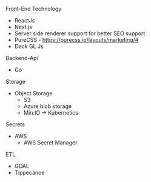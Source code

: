 Front-End Technology
- ReactJs
- Next.js
- Server side renderer support for better SEO support
- PureCSS - https://purecss.io/layouts/marketing/#
- Deck GL Js

Backend-Api
- Go

Storage
- Object Storage
  - S3
  - Azure blob storage
  - Min.IO -> Kubernetics

Secrets
- AWS
  - AWS Secret Manager

ETL
- GDAL
- Tippecanoe
